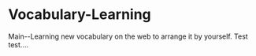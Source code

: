 # Vocabulary-Learning
Main--Learning new vocabulary on the web to arrange it by yourself.
Test test....

